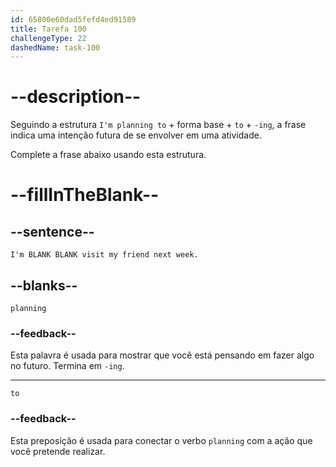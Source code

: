 ```yaml
---
id: 65800e60dad5fefd4ed91589
title: Tarefa 100
challengeType: 22
dashedName: task-100
---
```


# --description--

Seguindo a estrutura `I'm planning to` + forma base + `to` + `-ing`, a frase indica uma intenção futura de se envolver em uma atividade.

Complete a frase abaixo usando esta estrutura.

# --fillInTheBlank--

## --sentence--

`I'm BLANK BLANK visit my friend next week.`

## --blanks--

`planning`

### --feedback--

Esta palavra é usada para mostrar que você está pensando em fazer algo no futuro. Termina em `-ing`.

---

`to`

### --feedback--

Esta preposição é usada para conectar o verbo `planning` com a ação que você pretende realizar.

